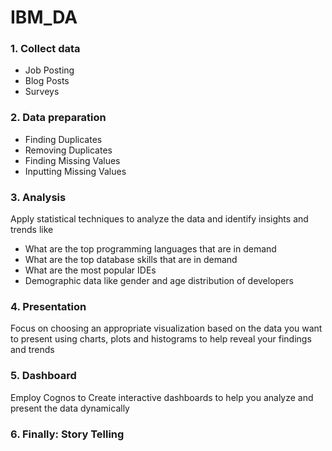 # IBM_DA
### 1. Collect data

- Job Posting
- Blog Posts
- Surveys

### 2. Data preparation 

- Finding Duplicates
- Removing Duplicates
- Finding Missing Values
- Inputting Missing Values

### 3. Analysis

Apply statistical techniques to analyze the data and identify insights and trends like

- What are the top programming languages that are in demand
- What are the top database skills that are in demand
- What are the most popular IDEs
- Demographic data like gender and age distribution of developers

### 4. Presentation

Focus on choosing an appropriate visualization based on the data you want to present using charts, plots and histograms to help reveal your findings and trends

### 5. Dashboard
Employ Cognos to Create interactive dashboards to help you analyze and present the data dynamically

### 6. Finally: Story Telling

